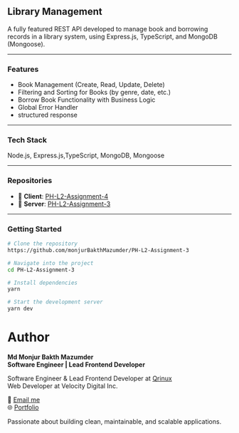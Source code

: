 ## Library Management

A fully featured REST API developed to manage book and borrowing records in a library system, using Express.js, TypeScript, and MongoDB (Mongoose).

---

### Features

- Book Management (Create, Read, Update, Delete)
- Filtering and Sorting for Books (by genre, date, etc.)
- Borrow Book Functionality with Business Logic
- Global Error Handler
- structured response

---

### Tech Stack

Node.js, Express.js,TypeScript, MongoDB, Mongoose

---


### Repositories

* 🔗 **Client**: [PH-L2-Assignment-4](https://github.com/monjurBakthMazumder/PH-L2-Assignment-4)
* 🔗 **Server**: [PH-L2-Assignment-3](https://github.com/monjurBakthMazumder/PH-L2-Assignment-3)

---

###  Getting Started

```bash
# Clone the repository
https://github.com/monjurBakthMazumder/PH-L2-Assignment-3

# Navigate into the project
cd PH-L2-Assignment-3

# Install dependencies
yarn

# Start the development server
yarn dev
```

###

# Author

**Md Monjur Bakth Mazumder**   
**Software Engineer | Lead Frontend Developer**

Software Engineer & Lead Frontend Developer at [Qrinux](https://www.qrinux.com/)  
Web Developer at Velocity Digital Inc.  


📧 [Email me](mailto:md.monjurmbm2001@gmail.com)  
🌐 [Portfolio](https://mdmonjurbakthmazumder.netlify.app)

Passionate about building clean, maintainable, and scalable applications.


